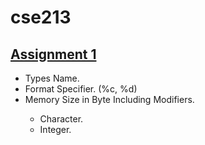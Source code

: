 # cse213

## [Assignment 1](https://github.com/1915002510/cse213/tree/main/Assignment%201)
<ul>
<li>Types Name.</li>
<li>Format Specifier. (%c, %d) </li>
<li>Memory Size in Byte Including Modifiers.</li>
<ul>
  <li> Character. </li>
  <li> Integer.</li>
</ul>
</ul>


